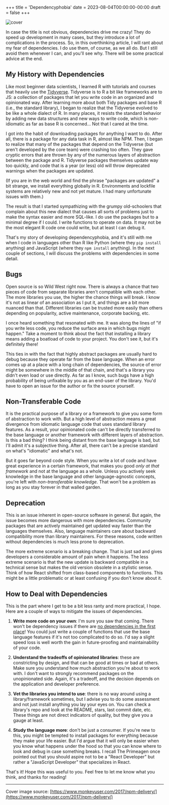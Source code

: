 +++
title = 'Dependencyphobia'
date = 2023-08-04T00:00:00-00:00
draft = false
+++

![cover](https://cdn.hashnode.com/res/hashnode/image/upload/v1691069641728/e453eb12-ef56-4e24-b589-ba005f9f7c04.png?w=1600&h=840&fit=crop&crop=entropy&auto=compress,format&format=webp)

In case the title is not obvious, dependencies drive me crazy! They do speed up development in many cases, but they introduce a lot of complications in the process. So, in this overthinking article, I will rant about my fear of dependencies. I do use them, of course, as we all do. But I still avoid them whenever I can, and you'll see why. There will be some practical advice at the end.

## My History with Dependencies

Like most beginner data scientists, I learned R with tutorials and courses that heavily use the [Tidyverse](https://www.tidyverse.org/). Tidyverse is to R a bit like frameworks are to JS: a collection of packages that let you write code in an organized and opinionated way. After learning more about both Tidy packages and base R (i.e., the standard library), I began to realize that the Tidyverse evolved to be like a whole dialect of R. In many places, it resists the standard behavior by adding new data structures and new ways to write code, which is non-idiomatic as far as base R is concerned... Not that I cared at the time.

I got into the habit of downloading packages for anything I want to do. After all, there is a package for any data task in R, almost like NPM. Then, I began to realize that many of the packages that depend on the Tidyverse (but aren't developed by the core team) were crashing too often. They gave cryptic errors that are thrown by any of the numerous layers of abstraction between the package and R. Tidyverse packages themselves update way too quickly, and code that is a year (or less) old will throw deprecated warnings when the packages are updated.

(If you are in the web world and find the phrase "packages are updated" a bit strange, we install everything globally in R. Environments and lockfile systems are relatively new and not yet mature. I had many unfortunate issues with them.)

The result is that I started sympathizing with the grumpy old-schoolers that complain about this new dialect that causes all sorts of problems just to make the syntax easier and more SQL-like. I do use the packages but to a minimal degree if I could. I write functions to operate on data. It may not be the most elegant R code one could write, but at least I can debug it.

That's my story of developing dependencyphobia, and it's still with me when I code in languages other than R like Python (where they `pip install` anything) and JavaScript (where they `npm install` anything). In the next couple of sections, I will discuss the problems with dependencies in some detail.

## Bugs

Open source is so Wild West right now. There is always a chance that two pieces of code from separate libraries aren't compatible with each other. The more libraries you use, the higher the chance things will break. I know it's not as linear of an association as I put it, and things are a bit more nuanced than that. Different libraries can be trusted more easily than others depending on popularity, active maintenance, corporate backing, etc.

I once heard something that resonated with me. It was along the lines of "if you write less code, you reduce the surface area in which bugs might happen." Take a moment to think about the fact that installing a library means adding a boatload of code to your project. You don't see it, but it's definitely there!

This ties in with the fact that highly abstract packages are usually hard to debug because they operate far from the base language. When an error comes up at a place with a long chain of dependencies, the source of error might be somewhere in the middle of that chain, and that's a library you didn't even load or use directly. As far as I know, such bugs have a high probability of being unfixable by you as an end-user of the library. You'd have to open an issue for the author or fix the source yourself.

## Non-Transferable Code

It is the practical purpose of a library or a framework to give you some form of abstraction to work with. But a high level of abstraction means a great divergence from idiomatic language code that uses standard library features. As a result, your opinionated code can't be directly transferred to the base language or another framework with different layers of abstraction. Is this a bad thing? I think being distant from the base language is bad, but I'll admit it's a subjective thing. After all, there can't be a precise standard on what's "idiomatic" and what's not.

But it goes far beyond code style. When you write a lot of code and have great experience in a certain framework, that makes you good *only at that framework* and not at the language as a whole. Unless you actively seek knowledge in the base language and other language-agnostic concepts, you're left with *non-transferable knowledge*. That won't be a problem as long as you stay forever in that walled garden.

## Deprecation

This is an issue inherent in open-source software in general. But again, the issue becomes more dangerous with more dependencies. Community packages that are actively maintained get updated way faster than the languages themselves. Also, language maintainers care about backward compatibility more than library maintainers. For these reasons, code written without dependencies is much less prone to deprecation.

The more extreme scenario is a breaking change. That is just sad and gives developers a considerable amount of pain when it happens. The less extreme scenario is that the new update is backward compatible in a technical sense but makes the old version obsolete in a stylistic sense. Think of how React shifted from class-based components to functions. This might be a little problematic or at least confusing if you don't know about it.

## How to Deal with Dependencies

This is the part where I get to be a bit less ranty and more practical, I hope. Here are a couple of ways to mitigate the issues of dependencies.

1. **Write more code on your own**: I'm sure you saw that coming. There won't be dependency issues if there are [no dependencies in the first place](https://images.wondershare.com/filmora/article-images/roll-safe-think-about-it.gif)! You could just write a couple of functions that use the base language features if it's not too complicated to do so. I'd say a slight speed loss is well worth the gain in future-proofing and maintainability of your code.
    
2. **Understand the tradeoffs of opinionated libraries**: these are constricting by design, and that can be good at times or bad at others. Make sure you understand how much abstraction you're about to work with. I don't want to strongly recommend packages on the unopinionated side. Again, it's a tradeoff, and the decision depends on the application and developer preference.
    
3. **Vet the libraries you intend to use**: there is no way around using a library/framework sometimes, but I advise you to do some assessment and not just install anything you lay your eyes on. You can check a library's repo and look at the README, stars, last commit date, etc. These things are not direct indicators of quality, but they give you a gauge at least.
    
4. **Study the language more**: don't be just a consumer. If you're new to this, you might be tempted to install packages for everything because they make your life easier. But I'd argue that it will only be easier when you know what happens under the hood so that you can know where to look and debug in case something breaks. I recall The Primeagen once pointed out that you should aspire not to be a "React Developer" but rather a "JavaScript Developer" that specializes in React.
    

That's it! Hope this was useful to you. Feel free to let me know what you think, and thanks for reading!

* * *

Cover image source: [https://www.monkeyuser.com/2017/npm-delivery/](https://www.monkeyuser.com/2017/npm-delivery/)

